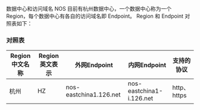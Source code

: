 数据中心和访问域名 NOS 目前有杭州数据中心，一个数据中心称为一个 Region，每个数据中心有各自的访问域名即 Endpoint。 Region 和 Endpoint 对照表如下：

### **对照表**

|**Region中文名称**|**Region英文表示**|**外网Endpoint**|**内网Endpoint**|**支持的协议**|
|------------------|------------------|----------------|----------------|--------------|
|杭州|	HZ|	nos-eastchina1.126.net|	nos-eastchina1-i.126.net|	http、https|


